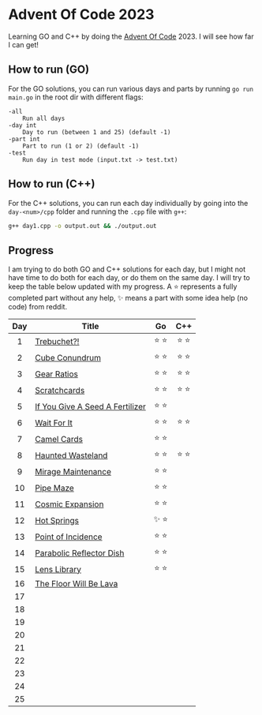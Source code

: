 # Advent Of Code 2023

Learning GO and C++ by doing the [Advent Of Code](https://adventofcode.com/2023/about) 2023. I will see how far I can get!

## How to run (GO)

For the GO solutions, you can run various days and parts by running `go run main.go` in the root dir with different flags:

```
-all
    Run all days
-day int
    Day to run (between 1 and 25) (default -1)
-part int
    Part to run (1 or 2) (default -1)
-test
    Run day in test mode (input.txt -> test.txt)
```

## How to run (C++)

For the C++ solutions, you can run each day individually by going into the `day-<num>/cpp` folder and running the `.cpp` file with `g++`:

```bash
g++ day1.cpp -o output.out && ./output.out
```

## Progress

I am trying to do both GO and C++ solutions for each day, but I might not have time to do both for each day, or do them on the same day. I will try to keep the table below updated with my progress. A ⭐️ represents a fully completed part without any help, ✨ means a part with some idea help (no code) from reddit.

| Day | Title                                                                  |   Go    |   C++   |
| :-: | ---------------------------------------------------------------------- | :-----: | :-----: |
|  1  | [Trebuchet?!](https://adventofcode.com/2023/day/1)                     | ⭐️ ⭐️ | ⭐️ ⭐️ |
|  2  | [Cube Conundrum](https://adventofcode.com/2023/day/2)                  | ⭐️ ⭐️ | ⭐️ ⭐️ |
|  3  | [Gear Ratios](https://adventofcode.com/2023/day/3)                     | ⭐️ ⭐️ | ⭐️ ⭐️ |
|  4  | [Scratchcards](https://adventofcode.com/2023/day/4)                    | ⭐️ ⭐️ | ⭐️ ⭐️ |
|  5  | [If You Give A Seed A Fertilizer](https://adventofcode.com/2023/day/5) | ⭐️ ⭐️ |         |
|  6  | [Wait For It](https://adventofcode.com/2023/day/6)                     | ⭐️ ⭐️ | ⭐️ ⭐️ |
|  7  | [Camel Cards](https://adventofcode.com/2023/day/7)                     | ⭐️ ⭐️ |         |
|  8  | [Haunted Wasteland](https://adventofcode.com/2023/day/8)               | ⭐️ ⭐️ | ⭐️ ⭐️ |
|  9  | [Mirage Maintenance](https://adventofcode.com/2023/day/9)              | ⭐️ ⭐️ |         |
| 10  | [Pipe Maze](https://adventofcode.com/2023/day/10)                      | ⭐️ ⭐️ |         |
| 11  | [Cosmic Expansion](https://www.youtube.com/watch?v=qNEeGCxVewc)        | ⭐️ ⭐️ |         |
| 12  | [Hot Springs](https://adventofcode.com/2023/day/12)                    | ✨ ⭐️  |         |
| 13  | [Point of Incidence](https://adventofcode.com/2023/day/13)             | ⭐️ ⭐️ |         |
| 14  | [Parabolic Reflector Dish](https://adventofcode.com/2023/day/14#part2) | ⭐️ ⭐️ |         |
| 15  | [Lens Library](https://adventofcode.com/2023/day/15)                   | ⭐️ ⭐️ |         |
| 16  | [The Floor Will Be Lava](https://adventofcode.com/2023/day/16)         |         |         |
| 17  |                                                                        |         |         |
| 18  |                                                                        |         |         |
| 19  |                                                                        |         |         |
| 20  |                                                                        |         |         |
| 21  |                                                                        |         |         |
| 22  |                                                                        |         |         |
| 23  |                                                                        |         |         |
| 24  |                                                                        |         |         |
| 25  |                                                                        |         |         |
